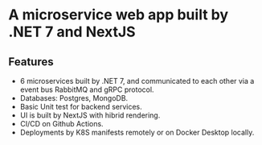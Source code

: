 # A microservice web app built by .NET 7 and NextJS
## Features
- 6 microservices built by .NET 7, and communicated to each other via a event bus RabbitMQ and gRPC protocol.
- Databases: Postgres, MongoDB.
- Basic Unit test for backend services.
- UI is built by NextJS with hibrid rendering.
- CI/CD on Github Actions.
- Deployments by K8S manifests remotely or on Docker Desktop locally.
